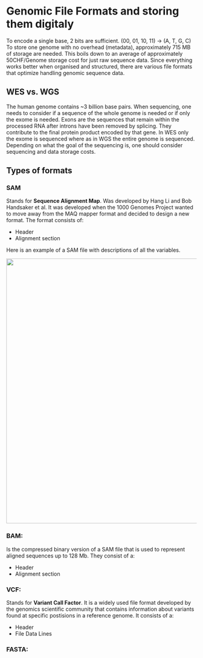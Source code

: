 
# Genomic File Formats and storing them digitaly
To encode a single base, 2 bits are sufficient. (00, 01, 10, 11) -> (A, T, G, C)
To store one genome with no overhead (metadata), approximately 715 MB of storage are needed.
This boils down to an average of approximately 50CHF/Genome storage cost for just raw sequence data.
Since everything works better when organised and structured, there are various file formats that optimize handling genomic sequence data.

## WES vs. WGS
The human genome contains ~3 billion base pairs. When sequencing, one needs to consider if a sequence of the whole genome is needed or if only the exome is needed. Exons are the sequences that remain within the processed RNA after introns have been removed by splicing. They contribute to the final protein product encoded by that gene. In WES only the exome is sequenced where as in WGS the entire genome is sequenced. Depending on what the goal of the sequencing is, one should consider sequencing and data storage costs.

## Types of formats

### SAM
Stands for **Sequence Alignment Map**. Was developed by Hang Li and Bob Handsaker et al. It was developed when the 1000 Genomes Project wanted to move away from the MAQ mapper format and decided to design a new format. The format consists of:
* Header
* Alignment section

Here is an example of a SAM file with descriptions of all the variables.
<p align="center">
<img src="https://github.com/compbiozurich/UZH-BIO392/blob/master/course-results/2021/john-oehninger/Images/sam_format_annotated_example.5108a0cd.jpg" width="700">
</p>

### BAM:
Is the compressed binary version of a SAM file that is used to represent aligned sequences up to 128 Mb. They consist of a:
* Header
* Alignment section

### VCF:
Stands for **Variant Call Factor**. It is a widely used file format developed by the genomics scientific community that contains information about variants found at specific postisions in a reference genome. It consists of a:
* Header
* File Data Lines


### FASTA:
